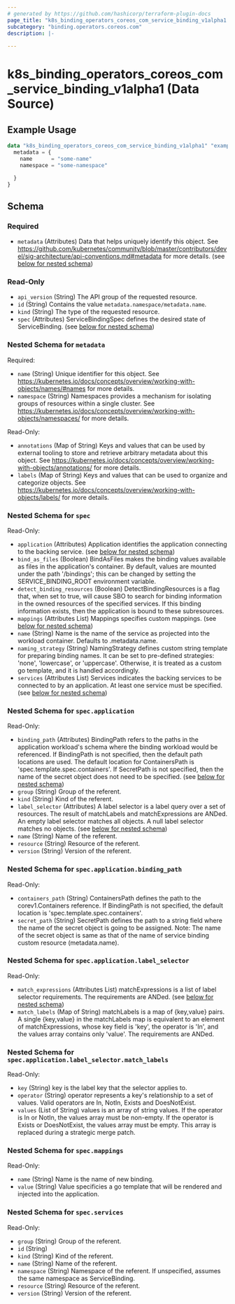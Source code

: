 ```yaml
---
# generated by https://github.com/hashicorp/terraform-plugin-docs
page_title: "k8s_binding_operators_coreos_com_service_binding_v1alpha1 Data Source - terraform-provider-k8s"
subcategory: "binding.operators.coreos.com"
description: |-
  
---
```


# k8s_binding_operators_coreos_com_service_binding_v1alpha1 (Data Source)



## Example Usage

```terraform
data "k8s_binding_operators_coreos_com_service_binding_v1alpha1" "example" {
  metadata = {
    name      = "some-name"
    namespace = "some-namespace"

  }
}
```

<!-- schema generated by tfplugindocs -->
## Schema

### Required

- `metadata` (Attributes) Data that helps uniquely identify this object. See https://github.com/kubernetes/community/blob/master/contributors/devel/sig-architecture/api-conventions.md#metadata for more details. (see [below for nested schema](#nestedatt--metadata))

### Read-Only

- `api_version` (String) The API group of the requested resource.
- `id` (String) Contains the value `metadata.namespace/metadata.name`.
- `kind` (String) The type of the requested resource.
- `spec` (Attributes) ServiceBindingSpec defines the desired state of ServiceBinding. (see [below for nested schema](#nestedatt--spec))

<a id="nestedatt--metadata"></a>
### Nested Schema for `metadata`

Required:

- `name` (String) Unique identifier for this object. See https://kubernetes.io/docs/concepts/overview/working-with-objects/names/#names for more details.
- `namespace` (String) Namespaces provides a mechanism for isolating groups of resources within a single cluster. See https://kubernetes.io/docs/concepts/overview/working-with-objects/namespaces/ for more details.

Read-Only:

- `annotations` (Map of String) Keys and values that can be used by external tooling to store and retrieve arbitrary metadata about this object. See https://kubernetes.io/docs/concepts/overview/working-with-objects/annotations/ for more details.
- `labels` (Map of String) Keys and values that can be used to organize and categorize objects. See https://kubernetes.io/docs/concepts/overview/working-with-objects/labels/ for more details.


<a id="nestedatt--spec"></a>
### Nested Schema for `spec`

Read-Only:

- `application` (Attributes) Application identifies the application connecting to the backing service. (see [below for nested schema](#nestedatt--spec--application))
- `bind_as_files` (Boolean) BindAsFiles makes the binding values available as files in the application's container.  By default, values are mounted under the path '/bindings'; this can be changed by setting the SERVICE_BINDING_ROOT environment variable.
- `detect_binding_resources` (Boolean) DetectBindingResources is a flag that, when set to true, will cause SBO to search for binding information in the owned resources of the specified services.  If this binding information exists, then the application is bound to these subresources.
- `mappings` (Attributes List) Mappings specifies custom mappings. (see [below for nested schema](#nestedatt--spec--mappings))
- `name` (String) Name is the name of the service as projected into the workload container.  Defaults to .metadata.name.
- `naming_strategy` (String) NamingStrategy defines custom string template for preparing binding names.  It can be set to pre-defined strategies: 'none', 'lowercase', or 'uppercase'.  Otherwise, it is treated as a custom go template, and it is handled accordingly.
- `services` (Attributes List) Services indicates the backing services to be connected to by an application.  At least one service must be specified. (see [below for nested schema](#nestedatt--spec--services))

<a id="nestedatt--spec--application"></a>
### Nested Schema for `spec.application`

Read-Only:

- `binding_path` (Attributes) BindingPath refers to the paths in the application workload's schema where the binding workload would be referenced.  If BindingPath is not specified, then the default path locations are used.  The default location for ContainersPath is 'spec.template.spec.containers'.  If SecretPath is not specified, then the name of the secret object does not need to be specified. (see [below for nested schema](#nestedatt--spec--application--binding_path))
- `group` (String) Group of the referent.
- `kind` (String) Kind of the referent.
- `label_selector` (Attributes) A label selector is a label query over a set of resources. The result of matchLabels and matchExpressions are ANDed. An empty label selector matches all objects. A null label selector matches no objects. (see [below for nested schema](#nestedatt--spec--application--label_selector))
- `name` (String) Name of the referent.
- `resource` (String) Resource of the referent.
- `version` (String) Version of the referent.

<a id="nestedatt--spec--application--binding_path"></a>
### Nested Schema for `spec.application.binding_path`

Read-Only:

- `containers_path` (String) ContainersPath defines the path to the corev1.Containers reference. If BindingPath is not specified, the default location is 'spec.template.spec.containers'.
- `secret_path` (String) SecretPath defines the path to a string field where the name of the secret object is going to be assigned.  Note: The name of the secret object is same as that of the name of service binding custom resource (metadata.name).


<a id="nestedatt--spec--application--label_selector"></a>
### Nested Schema for `spec.application.label_selector`

Read-Only:

- `match_expressions` (Attributes List) matchExpressions is a list of label selector requirements. The requirements are ANDed. (see [below for nested schema](#nestedatt--spec--application--label_selector--match_expressions))
- `match_labels` (Map of String) matchLabels is a map of {key,value} pairs. A single {key,value} in the matchLabels map is equivalent to an element of matchExpressions, whose key field is 'key', the operator is 'In', and the values array contains only 'value'. The requirements are ANDed.

<a id="nestedatt--spec--application--label_selector--match_expressions"></a>
### Nested Schema for `spec.application.label_selector.match_labels`

Read-Only:

- `key` (String) key is the label key that the selector applies to.
- `operator` (String) operator represents a key's relationship to a set of values. Valid operators are In, NotIn, Exists and DoesNotExist.
- `values` (List of String) values is an array of string values. If the operator is In or NotIn, the values array must be non-empty. If the operator is Exists or DoesNotExist, the values array must be empty. This array is replaced during a strategic merge patch.




<a id="nestedatt--spec--mappings"></a>
### Nested Schema for `spec.mappings`

Read-Only:

- `name` (String) Name is the name of new binding.
- `value` (String) Value specificies a go template that will be rendered and injected into the application.


<a id="nestedatt--spec--services"></a>
### Nested Schema for `spec.services`

Read-Only:

- `group` (String) Group of the referent.
- `id` (String)
- `kind` (String) Kind of the referent.
- `name` (String) Name of the referent.
- `namespace` (String) Namespace of the referent.  If unspecified, assumes the same namespace as ServiceBinding.
- `resource` (String) Resource of the referent.
- `version` (String) Version of the referent.
